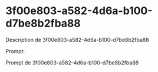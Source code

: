 # 3f00e803-a582-4d6a-b100-d7be8b2fba88

Description de 3f00e803-a582-4d6a-b100-d7be8b2fba88

Prompt:

Prompt de 3f00e803-a582-4d6a-b100-d7be8b2fba88